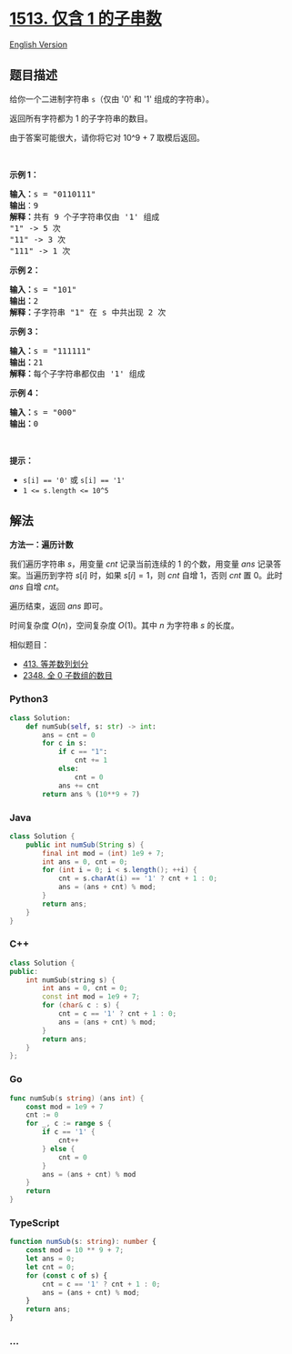 # [1513. 仅含 1 的子串数](https://leetcode.cn/problems/number-of-substrings-with-only-1s)

[English Version](/solution/1500-1599/1513.Number%20of%20Substrings%20With%20Only%201s/README_EN.md)

## 题目描述

<!-- 这里写题目描述 -->

<p>给你一个二进制字符串 <code>s</code>（仅由 &#39;0&#39; 和 &#39;1&#39; 组成的字符串）。</p>

<p>返回所有字符都为 1 的子字符串的数目。</p>

<p>由于答案可能很大，请你将它对 10^9 + 7 取模后返回。</p>

<p>&nbsp;</p>

<p><strong>示例 1：</strong></p>

<pre><strong>输入：</strong>s = &quot;0110111&quot;
<strong>输出</strong>：9
<strong>解释：</strong>共有 9 个子字符串仅由 &#39;1&#39; 组成
&quot;1&quot; -&gt; 5 次
&quot;11&quot; -&gt; 3 次
&quot;111&quot; -&gt; 1 次</pre>

<p><strong>示例 2：</strong></p>

<pre><strong>输入：</strong>s = &quot;101&quot;
<strong>输出：</strong>2
<strong>解释：</strong>子字符串 &quot;1&quot; 在 s 中共出现 2 次
</pre>

<p><strong>示例 3：</strong></p>

<pre><strong>输入：</strong>s = &quot;111111&quot;
<strong>输出：</strong>21
<strong>解释：</strong>每个子字符串都仅由 &#39;1&#39; 组成
</pre>

<p><strong>示例 4：</strong></p>

<pre><strong>输入：</strong>s = &quot;000&quot;
<strong>输出：</strong>0
</pre>

<p>&nbsp;</p>

<p><strong>提示：</strong></p>

<ul>
	<li><code>s[i] == &#39;0&#39;</code> 或 <code>s[i] == &#39;1&#39;</code></li>
	<li><code>1 &lt;= s.length &lt;= 10^5</code></li>
</ul>

## 解法

<!-- 这里可写通用的实现逻辑 -->

**方法一：遍历计数**

我们遍历字符串 $s$，用变量 $cnt$ 记录当前连续的 1 的个数，用变量 $ans$ 记录答案。当遍历到字符 $s[i]$ 时，如果 $s[i] = 1$，则 $cnt$ 自增 1，否则 $cnt$ 置 0。此时 $ans$ 自增 $cnt$。

遍历结束，返回 $ans$ 即可。

时间复杂度 $O(n)$，空间复杂度 $O(1)$。其中 $n$ 为字符串 $s$ 的长度。

相似题目：

-   [413. 等差数列划分](/solution/0400-0499/0413.Arithmetic%20Slices/README.md)
-   [2348. 全 0 子数组的数目](/solution/2300-2399/2348.Number%20of%20Zero-Filled%20Subarrays/README.md)

<!-- tabs:start -->

### **Python3**

<!-- 这里可写当前语言的特殊实现逻辑 -->

```python
class Solution:
    def numSub(self, s: str) -> int:
        ans = cnt = 0
        for c in s:
            if c == "1":
                cnt += 1
            else:
                cnt = 0
            ans += cnt
        return ans % (10**9 + 7)
```

### **Java**

<!-- 这里可写当前语言的特殊实现逻辑 -->

```java
class Solution {
    public int numSub(String s) {
        final int mod = (int) 1e9 + 7;
        int ans = 0, cnt = 0;
        for (int i = 0; i < s.length(); ++i) {
            cnt = s.charAt(i) == '1' ? cnt + 1 : 0;
            ans = (ans + cnt) % mod;
        }
        return ans;
    }
}
```

### **C++**

```cpp
class Solution {
public:
    int numSub(string s) {
        int ans = 0, cnt = 0;
        const int mod = 1e9 + 7;
        for (char& c : s) {
            cnt = c == '1' ? cnt + 1 : 0;
            ans = (ans + cnt) % mod;
        }
        return ans;
    }
};
```

### **Go**

```go
func numSub(s string) (ans int) {
	const mod = 1e9 + 7
	cnt := 0
	for _, c := range s {
		if c == '1' {
			cnt++
		} else {
			cnt = 0
		}
		ans = (ans + cnt) % mod
	}
	return
}
```

### **TypeScript**

```ts
function numSub(s: string): number {
    const mod = 10 ** 9 + 7;
    let ans = 0;
    let cnt = 0;
    for (const c of s) {
        cnt = c == '1' ? cnt + 1 : 0;
        ans = (ans + cnt) % mod;
    }
    return ans;
}
```

### **...**

```

```

<!-- tabs:end -->
